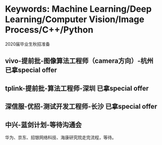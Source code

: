 # Keywords: Machine Learning/Deep Learning/Computer Vision/Image Process/C++/Python
2020届毕业生秋招准备

## vivo-提前批-图像算法工程师（camera方向）-杭州 已拿special offer

## tplink-提前批-算法工程师-深圳 已拿special offer

## 深信服-优招-测试开发工程师-长沙 已拿special offer

## 中兴-蓝剑计划-等待沟通会

华为、京东、招银网络科技、海康研究院走完流程，等待。


